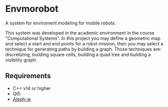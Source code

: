 # Envmorobot

A system for enviroment modeling for mobile robots.

This system was developed in the academic environment in the course
"Computational Systems". In this project you may define a geometric map and
select a start and end points for a robot mission, then you may select a
technique for generating paths by building a graph. Those techniques are:
discretizing, building square cells, building a quad tree and building a
visibility graph.

## Requirements

- C++ v14 or higher
- Qt5
- [Aleph-w](https://sourceforge.net/projects/aleph-w/)
